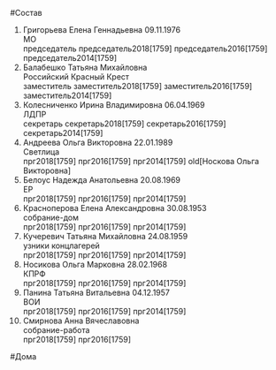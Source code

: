 #Состав  
1. Григорьева Елена Геннадьевна 09.11.1976  
    МО  
    председатель председатель2018[1759] председатель2016[1759] председатель2014[1759]  
2. Балабешко Татьяна Михайловна  
    Российский Красный Крест  
    заместитель заместитель2018[1759] заместитель2016[1759] заместитель2014[1759]  
3. Колесниченко Ирина Владимировна 06.04.1969  
    ЛДПР  
    секретарь секретарь2018[1759] секретарь2016[1759] секретарь2014[1759]  
4. Андреева Ольга Викторовна 22.01.1989  
    Светлица  
    прг2018[1759] прг2016[1759] прг2014[1759] old[Носкова Ольга Викторовна]  
5. Белоус Надежда Анатольевна 20.08.1969  
    ЕР  
    прг2018[1759] прг2016[1759] прг2014[1759]  
6. Красноперова Елена Александровна 30.08.1953  
    собрание-дом  
    прг2018[1759] прг2016[1759] прг2014[1759]  
7. Кучеревич Татьяна Михайловна 24.08.1959  
    узники концлагерей  
    прг2018[1759] прг2016[1759] прг2014[1759]  
8. Носикова Ольга Марковна 28.02.1968  
    КПРФ  
    прг2018[1759] прг2016[1759] прг2014[1759]  
9. Панина Татьяна Витальевна 04.12.1957  
    ВОИ  
    прг2018[1759] прг2016[1759] прг2014[1759]  
10. Смирнова Анна Вячеславовна  
    собрание-работа  
    прг2018[1759] прг2016[1759]  

#Дома  
